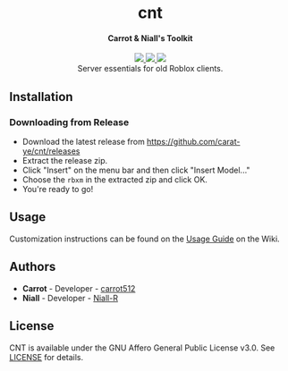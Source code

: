 <h1 align="center">cnt</h1>
<h4 align="center">Carrot & Niall's Toolkit</h3>
<div align="center">
	<a href="#">
		<img src="https://img.shields.io/badge/status-incomplete-red.svg"/>
	</a>
	<a href="#">
		<img src="https://img.shields.io/badge/lua-%3E%3D%205.1-blue.svg" />
	</a>
  <a href="https://github.com/carat-ye/cnt/blob/master/LICENSE">
    <img src="https://img.shields.io/badge/license-AGPLv3-663366.svg">
  </a>
</div>
<div align="center">
	Server essentials for old Roblox clients.
</div>

## Installation
### Downloading from Release
- Download the latest release from https://github.com/carat-ye/cnt/releases
- Extract the release zip.
- Click "Insert" on the menu bar and then click "Insert Model..."
- Choose the `rbxm` in the extracted zip and click OK.
- You're ready to go!
## Usage
Customization instructions can be found on the [Usage Guide](https://github.com/carrot512/cnt/wiki/Usage-Guide) on the Wiki.

## Authors
* **Carrot** - Developer - [carrot512](https://github.com/carrot512)
* **Niall** - Developer - [Niall-R](https://github.com/Niall-R)
## License
CNT is available under the GNU Affero General Public License v3.0. See [LICENSE](LICENSE) for details.
